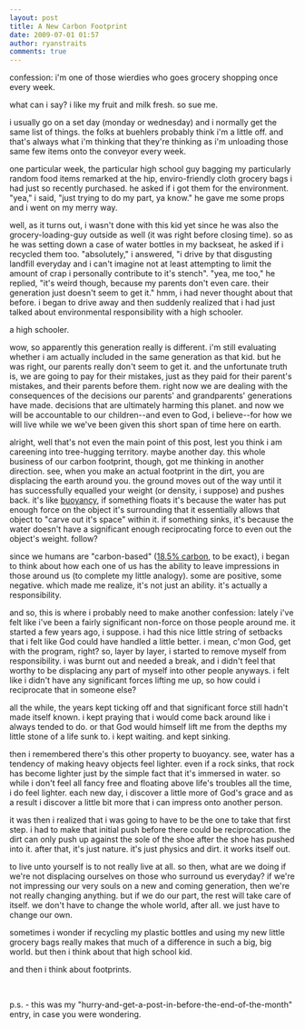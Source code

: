 ```yaml
---
layout: post
title: A New Carbon Footprint
date: 2009-07-01 01:57
author: ryanstraits
comments: true
---
```

<p>confession: i'm one of those wierdies who goes grocery shopping once every week.</p>
<p>what can i say? i like my fruit and milk fresh. so sue me.</p>
<p>i usually go on a set day (monday or wednesday) and i normally get the same list of things. the folks at buehlers probably think i'm a little off. and that's always what i'm thinking that they're thinking as i'm unloading those same few items onto the conveyor every week.</p>
<p>one particular week, the particular high school guy bagging my particularly random food items remarked at the hip, enviro-friendly cloth grocery bags i had just so recently purchased. he asked if i got them for the environment. "yea," i said, "just trying to do my part, ya know." he gave me some props and i went on my merry way.</p>
<p>well, as it turns out, i wasn't done with this kid yet since he was also the grocery-loading-guy outside as well (it was right before closing time). so as he was setting down a case of water bottles in my backseat, he asked if i recycled them too. "absolutely," i answered, "i drive by that disgusting landfill everyday and i can't imagine not at least attempting to limit the amount of crap i personally contribute to it's stench". "yea, me too," he replied, "it's weird though, because my parents don't even care. their generation just doesn't seem to get it." hmm, i had never thought about that before. i began to drive away and then suddenly realized that i had just talked about environmental responsibility with a high schooler.</p>
<p>a high schooler.</p>
<p>wow, so apparently this generation really is different. i'm still evaluating whether i am actually included in the same generation as that kid. but he was right, our parents really don't seem to get it. and the unfortunate truth is, we are going to pay for their mistakes, just as they paid for their parent's mistakes, and their parents before them. right now we are dealing with the consequences of the decisions our parents' and grandparents' generations have made. decisions that are ultimately harming this planet. and now we will be accountable to our children--and even to God, i believe--for how we will live while we we've been given this short span of time here on earth.</p>
<p>alright, well that's not even the main point of this post, lest you think i am careening into tree-hugging territory. maybe another day. this whole business of our carbon footprint, though, got me thinking in another direction. see, when you make an actual footprint in the dirt, you are displacing the earth around you. the ground moves out of the way until it has successfully equalled your weight (or density, i suppose) and pushes back. it's like <a href="http://en.wikipedia.org/wiki/Buoyancy">buoyancy</a>, if something floats it's because the water has put enough force on the object it's surrounding that it essentially allows that object to "carve out it's space" within it. if something sinks, it's because the water doesn't have a significant enough reciprocating force to even out the object's weight. follow?</p>
<p>since we humans are "carbon-based" (<a href="http://wiki.answers.com/Q/What_percent_of_human_body_is_carbon_based">18.5% carbon</a>, to be exact), i began to think about how each one of us has the ability to leave impressions in those around us (to complete my little analogy). some are positive, some negative. which made me realize, it's not just an ability. it's actually a responsibility.</p>
<p>and so, this is where i probably need to make another confession: lately i've felt like i've been a fairly significant non-force on those people around me. it started a few years ago, i suppose. i had this nice little string of setbacks that i felt like God could have handled a little better. i mean, c'mon God, get with the program, right? so, layer by layer, i started to remove myself from responsibility. i was burnt out and needed a break, and i didn't feel that worthy to be displacing any part of myself into other people anyways. i felt like i didn't have any significant forces lifting me up, so how could i reciprocate that in someone else?</p>
<p>all the while, the years kept ticking off and that significant force still hadn't made itself known. i kept praying that i would come back around like i always tended to do. or that God would himself lift me from the depths my little stone of a life sunk to. i kept waiting. and kept sinking.</p>
<p>then i remembered there's this other property to buoyancy. see, water has a tendency of making heavy objects feel lighter. even if a rock sinks, that rock has become lighter just by the simple fact that it's immersed in water. so while i don't feel all fancy free and floating above life's troubles all the time, i do feel lighter. each new day, i discover a little more of God's grace and as a result i discover a little bit more that i can impress onto another person.</p>
<p>it was then i realized that i was going to have to be the one to take that first step. i had to make that initial push before there could be reciprocation. the dirt can only push up against the sole of the shoe after the shoe has pushed into it. after that, it's just nature. it's just physics and dirt. it works itself out.</p>
<p>to live unto yourself is to not really live at all. so then, what are we doing if we're not displacing ourselves on those who surround us everyday? if we're not impressing our very souls on a new and coming generation, then we're not really changing anything. but if we do our part, the rest will take care of itself. we don't have to change the whole world, after all. we just have to change our own.</p>
<p>sometimes i wonder if recycling my plastic bottles and using my new little grocery bags really makes that much of a difference in such a big, big world. but then i think about that high school kid.</p>
<p>and then i think about footprints.</p>
<p>&nbsp;</p>
<p>p.s. - this was my "hurry-and-get-a-post-in-before-the-end-of-the-month" entry, in case you were wondering.</p>

